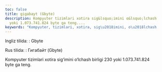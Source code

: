 ```yaml
---
toc: false
title: gigabayt (Gbyte)
description: Kompyuter tizimlari xotira sig&lsquo;imini o&lsquo;lchash birligi 230
  yoki 1.073.741.824 byte ga teng....
keywords: "Kompyuter, tizimlari, xotira, sig\u2018imini, o\u2018lchash, birligi"
---
```


Ingliz tilida:
:   Gbyte

Rus tilida:
:   Гигабайт (Gbyte)

Kompyuter tizimlari xotira sig‘imini o‘lchash birligi 230 yoki 1.073.741.824 byte ga teng.
